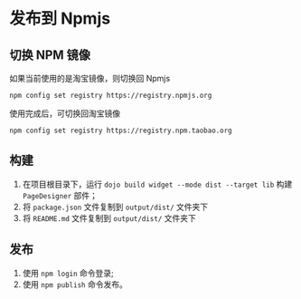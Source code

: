 # 发布到 Npmjs

## 切换 NPM 镜像

如果当前使用的是淘宝镜像，则切换回 Npmjs

```shell
npm config set registry https://registry.npmjs.org
```

使用完成后，可切换回淘宝镜像

```shell
npm config set registry https://registry.npm.taobao.org
```

## 构建

1. 在项目根目录下，运行 `dojo build widget --mode dist --target lib` 构建 `PageDesigner` 部件；
2. 将 `package.json` 文件复制到 `output/dist/` 文件夹下
3. 将 `README.md` 文件复制到 `output/dist/` 文件夹下

## 发布

1. 使用 `npm login` 命令登录;
2. 使用 `npm publish` 命令发布。
